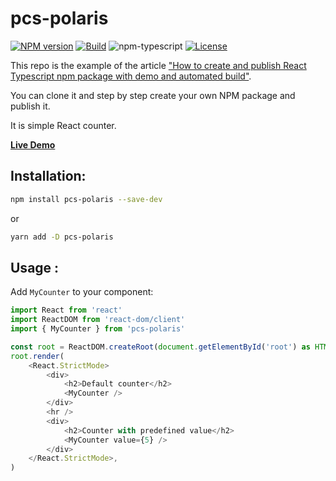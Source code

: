 
# pcs-polaris

[![NPM version][npm-image]][npm-url]
[![Build][github-build]][github-build-url]
![npm-typescript]
[![License][github-license]][github-license-url]

This repo is the example of the article ["How to create and publish React Typescript npm package with demo and automated build"](https://medium.com/@igaponov/how-to-create-and-publish-react-typescript-npm-package-with-demo-and-automated-build-80c40ec28aca).

You can clone it and step by step create your own NPM package and publish it.

It is simple React counter.

[**Live Demo**](https://khanhnqnd.github.io/pcs-polaris/)

## Installation:

```bash
npm install pcs-polaris --save-dev
```

or

```bash
yarn add -D pcs-polaris
```

## Usage :

Add `MyCounter` to your component:

```js
import React from 'react'
import ReactDOM from 'react-dom/client'
import { MyCounter } from 'pcs-polaris'

const root = ReactDOM.createRoot(document.getElementById('root') as HTMLElement)
root.render(
    <React.StrictMode>
        <div>
            <h2>Default counter</h2>
            <MyCounter />
        </div>
        <hr />
        <div>
            <h2>Counter with predefined value</h2>
            <MyCounter value={5} />
        </div>
    </React.StrictMode>,
)

```

[npm-url]: https://www.npmjs.com/package/pcs-polaris
[npm-image]: https://img.shields.io/npm/v/pcs-polaris
[github-license]: https://img.shields.io/github/license/khanhnqnd/pcs-polaris
[github-license-url]: https://github.com/khanhnqnd/pcs-polaris/blob/master/LICENSE
[github-build]: https://github.com/khanhnqnd/pcs-polaris/actions/workflows/publish.yml/badge.svg
[github-build-url]: https://github.com/khanhnqnd/pcs-polaris/actions/workflows/publish.yml
[npm-typescript]: https://img.shields.io/npm/types/pcs-polaris
